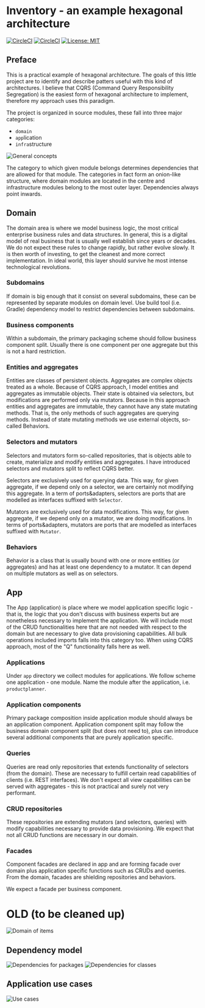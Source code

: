 # Inventory - an example hexagonal architecture

[![CircleCI](https://circleci.com/gh/maciejmalecki/inventory.svg?style=shield)](https://circleci.com/gh/maciejmalecki/inventory)
[![CircleCI](https://circleci.com/gh/maciejmalecki/inventory/tree/develop.svg?style=shield)](https://circleci.com/gh/maciejmalecki/inventory/tree/develop)
[![License: MIT](https://img.shields.io/badge/License-MIT-yellow.svg)](https://opensource.org/licenses/MIT)

## Preface
This is a practical example of hexagonal architecture. The goals of this little project are to identify and describe patters useful with this kind of architectures. I believe that CQRS (Command Query Responsibility Segregation) is the easiest form of hexagonal architecture to implement, therefore my approach uses this paradigm.

The project is organized in source modules, these fall into three major categories:
* `domain`
* `app`lication
* `infra`structure

![General concepts](https://www.plantuml.com/plantuml/proxy?cache=no&src=https://raw.github.com/maciejmalecki/inventory/develop/doc/dia/general.puml)

The category to which given module belongs determines dependencies that are allowed for that module. The categories in fact form an onion-like structure, where domain modules are located in the centre and infrastructure modules belong to the most outer layer. Dependencies always point inwards.

## Domain
The domain area is where we model business logic, the most critical enterprise business rules and data structures. In general, this is a digital model of real business that is usually well establish since years or decades. We do not expect these rules to change rapidly, but rather evolve slowly. It is then worth of investing, to get the cleanest and more correct implementation. In ideal world, this layer should survive he most intense technological revolutions.

### Subdomains
If domain is big enough that it consist on several subdomains, these can be represented by separate modules on domain level. Use build tool (i.e. Gradle) dependency model to restrict dependencies between subdomains.

### Business components
Within a subdomain, the primary packaging scheme should follow business component split. Usually there is one component per one aggregate but this is not a hard restriction.

### Entities and aggregates
Entities are classes of persistent objects. Aggregates are complex objects treated as a whole. Because of CQRS approach, I model entities and aggregates as immutable objects. Their state is obtained via selectors, but modifications are performed only via mutators. Because in this approach entities and aggregates are immutable, they cannot have any state mutating methods. That is, the only methods of such aggregates are querying methods. Instead of state mutating methods we use external objects, so-called Behaviors.

### Selectors and mutators
Selectors and mutators form so-called repositories, that is objects able to create, materialize and modify entities and aggregates. I have introduced selectors and mutators split to reflect CQRS better.

Selectors are exclusively used for querying data. This way, for given aggregate, if we depend only on a selector, we are certainly not modifying this aggregate. In a term of ports&adapters, selectors are ports that are modelled as interfaces suffixed with `Selector`. 

Mutators are exclusively used for data modifications. This way, for given aggregate, if we depend only on a mutator, we are doing modifications. In terms of ports&adapters, mutators are ports that are modelled as interfaces suffixed with `Mutator`.

### Behaviors
Behavior is a class that is usually bound with one or more entities (or aggregates) and has at least one dependency to a mutator. It can depend on multiple mutators as well as on selectors.

## App
The App (application) is place where we model application specific logic - that is, the logic that you don't discuss with business experts but are nonetheless necessary to implement the application. We will include most of the CRUD functionalities here that are not needed with respect to the domain but are necessary to give data provisioning capabilities. All bulk operations included imports falls into this category too. When using CQRS approach, most of the "Q" functionality falls here as well.

### Applications
Under `app` directory we collect modules for applications. We follow scheme one application - one module. Name the module after the application, i.e. `productplanner`.

### Application components
Primary package composition inside application module should always be an application component. Application component split may follow the business domain component split (but does not need to), plus can introduce several additional components that are purely application specific.

### Queries
Queries are read only repositories that extends functionality of selectors (from the domain). These are necessary to fulfill certain read capabilities of clients (i.e. REST interfaces). We don't expect all view capabilities can be served with aggregates - this is not practical and surely not very performant.

### CRUD repositories
These repositories are extending mutators (and selectors, queries) with modify capabilities necessary to provide data provisioning. We expect that not all CRUD functions are necessary in our domain.

### Facades
Component facades are declared in app and are forming facade over domain plus application specific functions such as CRUDs and queries. From the domain, facades are shielding repositories and behaviors.

We expect a facade per business component.

# OLD (to be cleaned up)

![Domain of items](https://www.plantuml.com/plantuml/proxy?cache=no&src=https://raw.github.com/maciejmalecki/inventory/develop/doc/dia/domain/items.puml)

## Dependency model
![Dependencies for packages](https://www.plantuml.com/plantuml/proxy?cache=no&src=https://raw.github.com/maciejmalecki/inventory/develop/doc/dia/packages.puml)
![Dependencies for classes](https://www.plantuml.com/plantuml/proxy?cache=no&src=https://raw.github.com/maciejmalecki/inventory/develop/doc/dia/zerodependency.puml)

## Application use cases
![Use cases](https://www.plantuml.com/plantuml/proxy?cache=no&src=https://raw.github.com/maciejmalecki/inventory/develop/doc/dia/usecases.puml)
